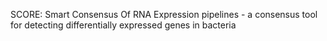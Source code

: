 SCORE: Smart Consensus Of RNA Expression pipelines - a consensus tool for detecting differentially expressed genes in bacteria